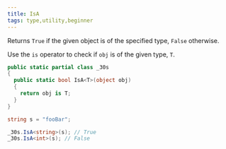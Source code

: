 ```yaml
---
title: IsA
tags: type,utility,beginner
---
```


Returns `True` if the given object is of the specified type, `False` otherwise.

Use the `is` operator to check if `obj` is of the given type, `T`.

```csharp
public static partial class _30s 
{
  public static bool IsA<T>(object obj) 
  {
    return obj is T;
  }
}
```

```csharp
string s = "fooBar";

_30s.IsA<string>(s); // True
_30s.IsA<int>(s); // False
```
